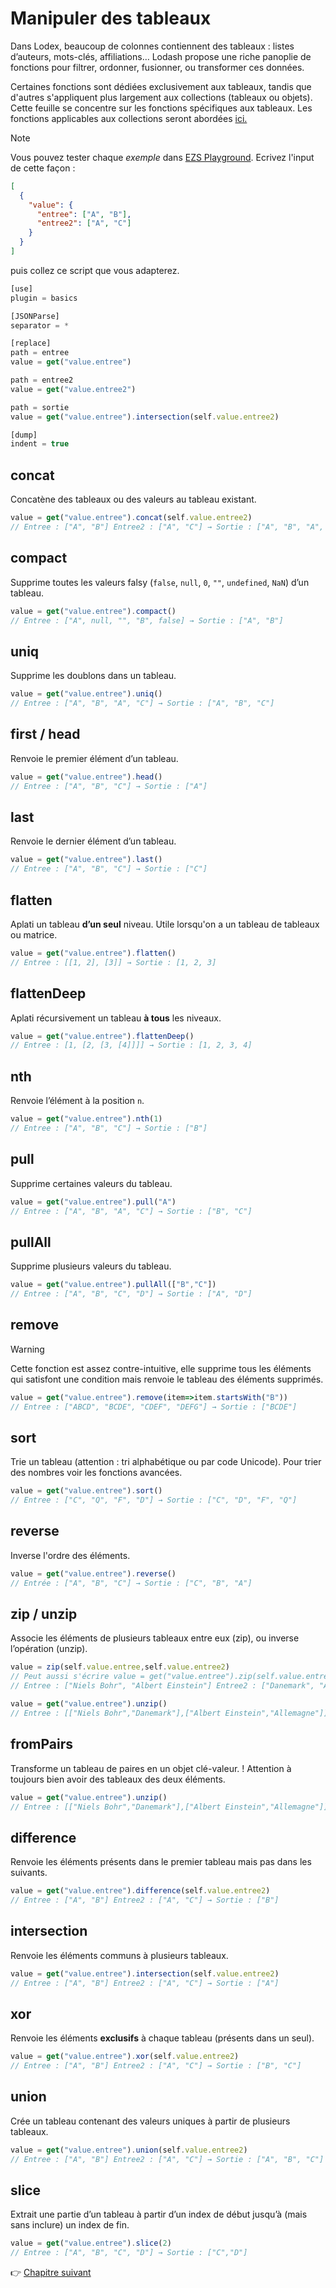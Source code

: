# Manipuler des tableaux  

Dans Lodex, beaucoup de colonnes contiennent des tableaux : listes d’auteurs, mots-clés, affiliations… Lodash propose une riche panoplie de fonctions pour filtrer, ordonner, fusionner, ou transformer ces données.

Certaines fonctions sont dédiées exclusivement aux tableaux, tandis que d'autres s'appliquent plus largement aux collections (tableaux ou objets). Cette feuille se concentre sur les fonctions spécifiques aux tableaux. Les fonctions applicables aux collections seront abordées [ici.]()

> [!NOTE]
> Vous pouvez tester chaque *exemple* dans [EZS Playground](http://ezs-playground.daf.intra.inist.fr/). Ecrivez l'input de cette façon :  
> ```json
> [
>   {
>     "value": {
>       "entree": ["A", "B"],
>       "entree2": ["A", "C"]
>     }
>   }
> ]
> ```
>
> puis collez ce script que vous adapterez.
> 
> ```js
> [use]
> plugin = basics
>
> [JSONParse]
> separator = *
>
> [replace]
> path = entree
> value = get("value.entree")
>
> path = entree2
> value = get("value.entree2")
>
> path = sortie
> value = get("value.entree").intersection(self.value.entree2)
>
> [dump]
> indent = true
> ```

## concat

Concatène des tableaux ou des valeurs au tableau existant.

```js
value = get("value.entree").concat(self.value.entree2)
// Entree : ["A", "B"] Entree2 : ["A", "C"] → Sortie : ["A", "B", "A", "C"]
```
## compact

Supprime toutes les valeurs falsy (`false`, `null`, `0`, `""`, `undefined`, `NaN`) d’un tableau.

```js
value = get("value.entree").compact()
// Entree : ["A", null, "", "B", false] → Sortie : ["A", "B"]
```

## uniq

Supprime les doublons dans un tableau.

```js
value = get("value.entree").uniq()
// Entree : ["A", "B", "A", "C"] → Sortie : ["A", "B", "C"]
```

## first / head

Renvoie le premier élément d’un tableau.

```js
value = get("value.entree").head()
// Entree : ["A", "B", "C"] → Sortie : ["A"]
```

## last

Renvoie le dernier élément d’un tableau.

```js
value = get("value.entree").last()
// Entree : ["A", "B", "C"] → Sortie : ["C"]
```

## flatten

Aplati un tableau **d’un seul** niveau. Utile lorsqu'on a un tableau de tableaux ou matrice.

```js
value = get("value.entree").flatten()
// Entree : [[1, 2], [3]] → Sortie : [1, 2, 3]
```

## flattenDeep

Aplati récursivement un tableau **à tous** les niveaux.

```js
value = get("value.entree").flattenDeep()
// Entree : [1, [2, [3, [4]]]] → Sortie : [1, 2, 3, 4]
```

## nth

Renvoie l’élément à la position `n`.

```js
value = get("value.entree").nth(1)
// Entree : ["A", "B", "C"] → Sortie : ["B"]
```

## pull

Supprime certaines valeurs du tableau.

```js
value = get("value.entree").pull("A")
// Entree : ["A", "B", "A", "C"] → Sortie : ["B", "C"]
```

## pullAll

Supprime plusieurs valeurs du tableau.

```js
value = get("value.entree").pullAll(["B","C"])
// Entree : ["A", "B", "C", "D"] → Sortie : ["A", "D"]
```

## remove

> [!WARNING] 
> Cette fonction est assez contre-intuitive, elle supprime tous les éléments qui satisfont une condition mais renvoie le tableau des éléments supprimés.

```js
value = get("value.entree").remove(item=>item.startsWith("B"))
// Entree : ["ABCD", "BCDE", "CDEF", "DEFG"] → Sortie : ["BCDE"]
```

## sort

Trie un tableau (attention : tri alphabétique ou par code Unicode). Pour trier des nombres voir les fonctions avancées.

```js
value = get("value.entree").sort()
// Entree : ["C", "Q", "F", "D"] → Sortie : ["C", "D", "F", "Q"]
```

## reverse

Inverse l'ordre des éléments.

```js
value = get("value.entree").reverse()
// Entrée : ["A", "B", "C"] → Sortie : ["C", "B", "A"]
```

## zip / unzip

Associe les éléments de plusieurs tableaux entre eux (zip), ou inverse l’opération (unzip).

```js
value = zip(self.value.entree,self.value.entree2)
// Peut aussi s'écrire value = get("value.entree").zip(self.value.entree2)
// Entree : ["Niels Bohr", "Albert Einstein"] Entree2 : ["Danemark", "Allemagne"] → Sortie : [["Niels Bohr","Danemark"],["Albert Einstein","Allemagne"]]

value = get("value.entree").unzip()
// Entree : [["Niels Bohr","Danemark"],["Albert Einstein","Allemagne"]] → Sortie : [["Niels Bohr","Albert Einstein"],["Danemark","Allemagne"]]
```

## fromPairs

Transforme un tableau de paires en un objet clé-valeur. ! Attention à toujours bien avoir des tableaux des deux éléments.

```js
value = get("value.entree").unzip()
// Entree : [["Niels Bohr","Danemark"],["Albert Einstein","Allemagne"]] → Sortie : {"Niels Bohr":"Danemark","Albert Einstein":"Allemagne"}
```

## difference

Renvoie les éléments présents dans le premier tableau mais pas dans les suivants.

```js
value = get("value.entree").difference(self.value.entree2)
// Entree : ["A", "B"] Entree2 : ["A", "C"] → Sortie : ["B"]
```

## intersection

Renvoie les éléments communs à plusieurs tableaux.

```js
value = get("value.entree").intersection(self.value.entree2)
// Entree : ["A", "B"] Entree2 : ["A", "C"] → Sortie : ["A"]
```

## xor

Renvoie les éléments **exclusifs** à chaque tableau (présents dans un seul).

```js
value = get("value.entree").xor(self.value.entree2)
// Entree : ["A", "B"] Entree2 : ["A", "C"] → Sortie : ["B", "C"]
```

## union

Crée un tableau contenant des valeurs uniques à partir de plusieurs tableaux.

```js
value = get("value.entree").union(self.value.entree2)
// Entree : ["A", "B"] Entree2 : ["A", "C"] → Sortie : ["A", "B", "C"]
```

## slice

Extrait une partie d’un tableau à partir d’un index de début jusqu’à (mais sans inclure) un index de fin.

```js
value = get("value.entree").slice(2)
// Entree : ["A", "B", "C", "D"] → Sortie : ["C","D"]
```

👉 [Chapitre suivant](https://github.com/AnaelKremer/Atelier-Lodash-usage-Lodex/blob/main/06-objets.md)